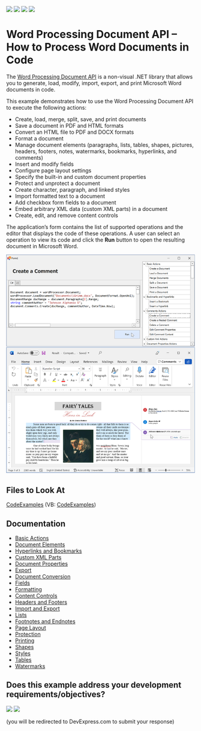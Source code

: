 <!-- default badges list -->
![](https://img.shields.io/endpoint?url=https://codecentral.devexpress.com/api/v1/VersionRange/134077035/23.2.3%2B)
[![](https://img.shields.io/badge/Open_in_DevExpress_Support_Center-FF7200?style=flat-square&logo=DevExpress&logoColor=white)](https://supportcenter.devexpress.com/ticket/details/T418535)
[![](https://img.shields.io/badge/📖_How_to_use_DevExpress_Examples-e9f6fc?style=flat-square)](https://docs.devexpress.com/GeneralInformation/403183)
[![](https://img.shields.io/badge/💬_Leave_Feedback-feecdd?style=flat-square)](#does-this-example-address-your-development-requirementsobjectives)
<!-- default badges end -->

# Word Processing Document API – How to Process Word Documents in Code

The  [Word Processing Document API](https://docs.devexpress.com/OfficeFileAPI/17488/word-processing-document-api) is a non-visual .NET library that allows you to generate, load, modify, import, export, and print Microsoft Word documents in code. 

This example demonstrates how to use the Word Processing Document API to execute the following actions: 

- Create, load, merge, split, save, and print documents 
- Save a document in PDF and HTML formats 
- Convert an HTML file to PDF and DOCX formats 
- Format a document 
- Manage document elements (paragraphs, lists, tables, shapes, pictures, headers, footers, notes, watermarks, bookmarks, hyperlinks, and comments) 
- Insert and modify fields 
- Configure page layout settings 
- Specify the built-in and custom document properties 
- Protect and unprotect a document 
- Create character, paragraph, and linked styles 
- Import formatted text to a document 
- Add checkbox form fields to a document 
- Embed arbitrary XML data (custom XML parts) in a document
- Create, edit, and remove content controls

The application’s form contains the list of supported operations and the editor that displays the code of these operations. A user can select an operation to view its code and click the **Run** button to open the resulting document in Microsoft Word. 

![Word Processing Document API - List of Supported Operations](./images/word-processing-document-api.png)

## Files to Look At

[CodeExamples](./CS/CodeExamples) (VB: [CodeExamples](./VB/CodeExamples))

## Documentation

- [Basic Actions](http://docs.devexpress.com/OfficeFileAPI/116811/word-processing-document-api/examples/files)
- [Document Elements](http://docs.devexpress.com/OfficeFileAPI/116861/word-processing-document-api/examples/document-elements) 
- [Hyperlinks and Bookmarks](http://docs.devexpress.com/OfficeFileAPI/15304/word-processing-document-api/word-processing-document/hyperlinks-and-bookmarks) 
- [Custom XML Parts](http://docs.devexpress.com/OfficeFileAPI/401609/word-processing-document-api/word-processing-document/custom-xml-parts) 
- [Document Properties](https://docs.devexpress.com/OfficeFileAPI/116865/word-processing-document-api/examples/document-elements/how-to-specify-document-properties) 
- [Export](http://docs.devexpress.com/OfficeFileAPI/116866/word-processing-document-api/examples/export) 
- [Document Conversion](http://docs.devexpress.com/OfficeFileAPI/119981/word-processing-document-api/examples/document-conversion) 
- [Fields](http://docs.devexpress.com/OfficeFileAPI/15280/word-processing-document-api/fields) 
- [Formatting](http://docs.devexpress.com/OfficeFileAPI/400460/word-processing-document-api/text-formatting) 
- [Content Controls](https://docs.devexpress.com/OfficeFileAPI/404731/word-processing-document-api/word-processing-document/content-controls?v=23.2)
- [Headers and Footers](http://docs.devexpress.com/OfficeFileAPI/15310/word-processing-document-api/word-processing-document/headers-and-footers) 
- [Import and Export](http://docs.devexpress.com/OfficeFileAPI/15441/word-processing-document-api/import-and-export) 
- [Lists](http://docs.devexpress.com/OfficeFileAPI/15314/word-processing-document-api/word-processing-document/lists) 
- [Footnotes and Endnotes](http://docs.devexpress.com/OfficeFileAPI/401688/word-processing-document-api/word-processing-document/footnotes-and-endnotes) 
- [Page Layout](http://docs.devexpress.com/OfficeFileAPI/116854/word-processing-document-api/examples/layout) 
- [Protection](http://docs.devexpress.com/OfficeFileAPI/118639/word-processing-document-api/examples/protection)
- [Printing](http://docs.devexpress.com/OfficeFileAPI/119883/word-processing-document-api/examples/printing/how-to-print-a-document) 
- [Shapes](http://docs.devexpress.com/OfficeFileAPI/15315/word-processing-document-api/word-processing-document/shapes) 
- [Styles](http://docs.devexpress.com/OfficeFileAPI/116829/word-processing-document-api/examples/styles) 
- [Tables](http://docs.devexpress.com/OfficeFileAPI/116848/word-processing-document-api/examples/tables) 
- [Watermarks](http://docs.devexpress.com/OfficeFileAPI/403030/word-processing-document-api/word-processing-document/watermarks)
<!-- feedback -->
## Does this example address your development requirements/objectives?

[<img src="https://www.devexpress.com/support/examples/i/yes-button.svg"/>](https://www.devexpress.com/support/examples/survey.xml?utm_source=github&utm_campaign=word-document-api-examples&~~~was_helpful=yes) [<img src="https://www.devexpress.com/support/examples/i/no-button.svg"/>](https://www.devexpress.com/support/examples/survey.xml?utm_source=github&utm_campaign=word-document-api-examples&~~~was_helpful=no)

(you will be redirected to DevExpress.com to submit your response)
<!-- feedback end -->
